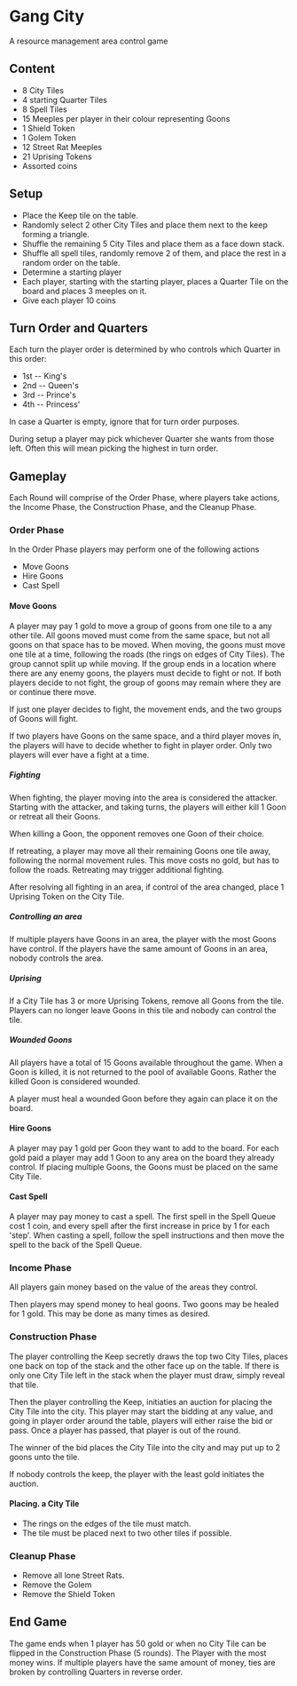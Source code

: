 # Gang City

A resource management area control game

## Content

* 8 City Tiles
* 4 starting Quarter Tiles
* 8 Spell Tiles
* 15 Meeples per player in their colour representing Goons
* 1 Shield Token
* 1 Golem Token
* 12 Street Rat Meeples
* 21 Uprising Tokens
* Assorted coins

## Setup

* Place the Keep tile on the table.
* Randomly select 2 other City Tiles and place them next to the keep forming a triangle.
* Shuffle the remaining 5 City Tiles and place them as a face down stack.
* Shuffle all spell tiles, randomly remove 2 of them, and place the rest in a random order on the table.
* Determine a starting player
* Each player, starting with the starting player, places a Quarter Tile on the board and places 3 meeples on it.
* Give each player 10 coins

## Turn Order and Quarters
Each turn the player order is determined by who controls which Quarter in this order:

* 1st -- King's
* 2nd -- Queen's
* 3rd -- Prince's
* 4th -- Princess'

In case a Quarter is empty, ignore that for turn order purposes. 

During setup a player may pick whichever Quarter she wants from those left.
Often this will mean picking the highest in turn order.

## Gameplay
Each Round will comprise of the Order Phase, where players take actions, the Income Phase, the Construction Phase, and the Cleanup Phase.

### Order Phase
In the Order Phase players may perform one of the following actions

* Move Goons
* Hire Goons
* Cast Spell

#### Move Goons
A player may pay 1 gold to move a group of goons from one tile to a any other tile.
All goons moved must come from the same space, but not all goons on that space has to be moved.
When moving, the goons must move one tile at a time, following the roads (the rings on edges of City Tiles).
The group cannot split up while moving.
If the group ends in a location where there are any enemy goons, the players must decide to fight or not.
If both players decide to not fight, the group of goons may remain where they are or continue there move.

If just one player decides to fight, the movement ends, and the two groups of Goons will fight.

If two players have Goons on the same space, and a third player moves in, the players will have to decide whether to fight in player order.
Only two players will ever have a fight at a time.

##### Fighting
When fighting, the player moving into the area is considered the attacker.
Starting with the attacker, and taking turns, the players will either kill 1 Goon or retreat all their Goons.

When killing a Goon, the opponent removes one Goon of their choice.

If retreating, a player may move all their remaining Goons one tile away, following the normal movement rules.
This move costs no gold, but has to follow the roads.
Retreating may trigger additional fighting.

After resolving all fighting in an area, if control of the area changed, place 1 Uprising Token on the City Tile.

##### Controlling an area
If multiple players have Goons in an area, the player with the most Goons have control.
If the players have the same amount of Goons in an area, nobody controls the area.

##### Uprising
If a City Tile has 3 or more Uprising Tokens, remove all Goons from the tile.
Players can no longer leave Goons in this tile and nobody can control the tile.

##### Wounded Goons
All players have a total of 15 Goons available throughout the game.
When a Goon is killed, it is not returned to the pool of available Goons.
Rather the killed Goon is considered wounded.

A player must heal a wounded Goon before they again can place it on the board.

#### Hire Goons
A player may pay 1 gold per Goon they want to add to the board.
For each gold paid a player may add 1 Goon to any area on the board they already control.
If placing multiple Goons, the Goons must be placed on the same City Tile.

#### Cast Spell
A player may pay money to cast a spell.
The first spell in the Spell Queue cost 1 coin, and every spell after the first increase in price by 1 for each 'step'.
When casting a spell, follow the spell instructions and then move the spell to the back of the Spell Queue.

### Income Phase
All players gain money based on the value of the areas they control.

Then players may spend money to heal goons.
Two goons may be healed for 1 gold.
This may be done as many times as desired.

### Construction Phase
The player controlling the Keep secretly draws the top two City Tiles, places one back on top of the stack and the other face up on the table.
If there is only one City Tile left in the stack when the player must draw, simply reveal that tile.

Then the player controlling the Keep, initiaties an auction for placing the City Tile into the city.
This player may start the bidding at any value, and going in player order around the table, players will either raise the bid or pass.
Once a player has passed, that player is out of the round.

The winner of the bid places the City Tile into the city and may put up to 2 goons unto the tile.

If nobody controls the keep, the player with the least gold initiates the auction.

#### Placing. a City Tile

* The rings on the edges of the tile must match.
* The tile must be placed next to two other tiles if possible.

### Cleanup Phase

* Remove all lone Street Rats.
* Remove the Golem
* Remove the Shield Token

## End Game
The game ends when 1 player has 50 gold or when no City Tile can be flipped in the Construction Phase (5 rounds).
The Player with the most money wins.
If multiple players have the same amount of money, ties are broken by controlling Quarters in reverse order.
